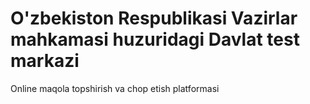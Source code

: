 # O'zbekiston Respublikasi Vazirlar mahkamasi huzuridagi Davlat test markazi
Online maqola topshirish va chop etish platformasi
